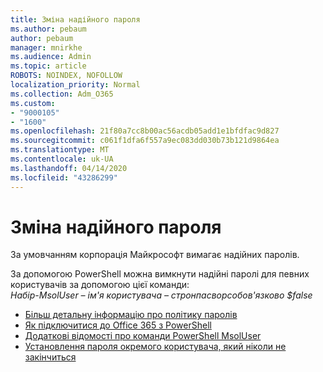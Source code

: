 ```yaml
---
title: Зміна надійного пароля
ms.author: pebaum
author: pebaum
manager: mnirkhe
ms.audience: Admin
ms.topic: article
ROBOTS: NOINDEX, NOFOLLOW
localization_priority: Normal
ms.collection: Adm_O365
ms.custom:
- "9000105"
- "1600"
ms.openlocfilehash: 21f80a7cc8b00ac56acdb05add1e1bfdfac9d827
ms.sourcegitcommit: c061f1dfa6f557a9ec083dd030b73b121d9864ea
ms.translationtype: MT
ms.contentlocale: uk-UA
ms.lasthandoff: 04/14/2020
ms.locfileid: "43286299"
---
```

# <a name="change-strong-password-requirement"></a>Зміна надійного пароля

За умовчанням корпорація Майкрософт вимагає надійних паролів. 

За допомогою PowerShell можна вимкнути надійні паролі для певних користувачів за допомогою цієї команди:<br>
*Набір-MsolUser – ім'я <UserPrincipalName> користувача – стронпасворсобов'язково $false*

- [Більш детальну інформацію про політику паролів](https://docs.microsoft.com/azure/active-directory/authentication/concept-sspr-policy#password-policies-that-only-apply-to-cloud-user-accounts)
- [Як підключитися до Office 365 з PowerShell](https://docs.microsoft.com/office365/enterprise/powershell/connect-to-office-365-powershell#connect-with-the-microsoft-azure-active-directory-module-for-windows-powershell)
- [Додаткові відомості про команди PowerShell MsolUser](https://docs.microsoft.com/powershell/module/msonline/set-msoluser?view=azureadps-1.0)
- [Установлення пароля окремого користувача, який ніколи не закінчиться](https://docs.microsoft.com/microsoft-365/admin/add-users/set-password-to-never-expire)
